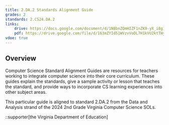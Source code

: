 ```yaml
---
title: 2.DA.2 Standards Alignment Guide
grades: 2
standards: 2.CS24.DA.2
links:
    drive: https://docs.google.com/document/d/1N8bnZQmHIZF1nZK9-yX_i8g1-PmfV1U5bJQNvyoHhfM/edit?usp=drive_link
    pdf: https://drive.google.com/file/d/163mZYId51WVzvVoDL7H1kVU2ktTHyJ0d/view?usp=drive_link
vdoe: true
---
```


## Overview

Computer Science Standard Alignment Guides are resources for teachers working to integrate computer science into their core curriculum. These guides explain the standards, give a sample activity or lesson that teaches the standard, and provide ways to incorporate CS learning experiences into other subject areas. 

This particular guide is aligned to standard 2.DA.2 from the Data and Analysis strand of the 2024 2nd Grade Virginia Computer Science SOLs.

::supporter[the Virginia Department of Education]
